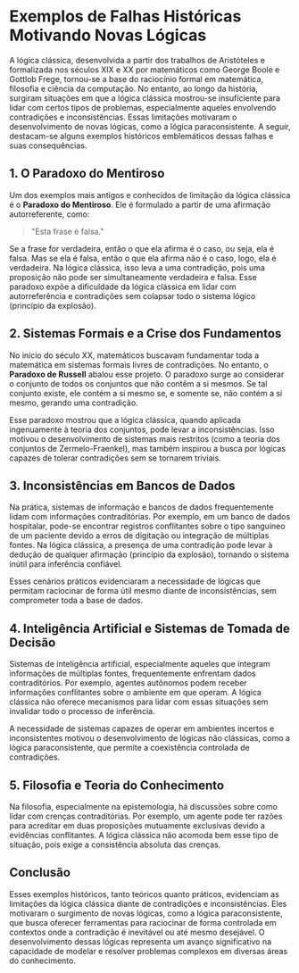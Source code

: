 
# Exemplos de Falhas Históricas Motivando Novas Lógicas

A lógica clássica, desenvolvida a partir dos trabalhos de Aristóteles e formalizada nos séculos XIX e XX por matemáticos como George Boole e Gottlob Frege, tornou-se a base do raciocínio formal em matemática, filosofia e ciência da computação. No entanto, ao longo da história, surgiram situações em que a lógica clássica mostrou-se insuficiente para lidar com certos tipos de problemas, especialmente aqueles envolvendo contradições e inconsistências. Essas limitações motivaram o desenvolvimento de novas lógicas, como a lógica paraconsistente. A seguir, destacam-se alguns exemplos históricos emblemáticos dessas falhas e suas consequências.

## 1. O Paradoxo do Mentiroso

Um dos exemplos mais antigos e conhecidos de limitação da lógica clássica é o **Paradoxo do Mentiroso**. Ele é formulado a partir de uma afirmação autorreferente, como:

> "Esta frase é falsa."

Se a frase for verdadeira, então o que ela afirma é o caso, ou seja, ela é falsa. Mas se ela é falsa, então o que ela afirma não é o caso, logo, ela é verdadeira. Na lógica clássica, isso leva a uma contradição, pois uma proposição não pode ser simultaneamente verdadeira e falsa. Esse paradoxo expõe a dificuldade da lógica clássica em lidar com autorreferência e contradições sem colapsar todo o sistema lógico (princípio da explosão).

## 2. Sistemas Formais e a Crise dos Fundamentos

No início do século XX, matemáticos buscavam fundamentar toda a matemática em sistemas formais livres de contradições. No entanto, o **Paradoxo de Russell** abalou esse projeto. O paradoxo surge ao considerar o conjunto de todos os conjuntos que não contêm a si mesmos. Se tal conjunto existe, ele contém a si mesmo se, e somente se, não contém a si mesmo, gerando uma contradição.

Esse paradoxo mostrou que a lógica clássica, quando aplicada ingenuamente à teoria dos conjuntos, pode levar a inconsistências. Isso motivou o desenvolvimento de sistemas mais restritos (como a teoria dos conjuntos de Zermelo-Fraenkel), mas também inspirou a busca por lógicas capazes de tolerar contradições sem se tornarem triviais.

## 3. Inconsistências em Bancos de Dados

Na prática, sistemas de informação e bancos de dados frequentemente lidam com informações contraditórias. Por exemplo, em um banco de dados hospitalar, pode-se encontrar registros conflitantes sobre o tipo sanguíneo de um paciente devido a erros de digitação ou integração de múltiplas fontes. Na lógica clássica, a presença de uma contradição pode levar à dedução de qualquer afirmação (princípio da explosão), tornando o sistema inútil para inferência confiável.

Esses cenários práticos evidenciaram a necessidade de lógicas que permitam raciocinar de forma útil mesmo diante de inconsistências, sem comprometer toda a base de dados.

## 4. Inteligência Artificial e Sistemas de Tomada de Decisão

Sistemas de inteligência artificial, especialmente aqueles que integram informações de múltiplas fontes, frequentemente enfrentam dados contraditórios. Por exemplo, agentes autônomos podem receber informações conflitantes sobre o ambiente em que operam. A lógica clássica não oferece mecanismos para lidar com essas situações sem invalidar todo o processo de inferência.

A necessidade de sistemas capazes de operar em ambientes incertos e inconsistentes motivou o desenvolvimento de lógicas não clássicas, como a lógica paraconsistente, que permite a coexistência controlada de contradições.

## 5. Filosofia e Teoria do Conhecimento

Na filosofia, especialmente na epistemologia, há discussões sobre como lidar com crenças contraditórias. Por exemplo, um agente pode ter razões para acreditar em duas proposições mutuamente exclusivas devido a evidências conflitantes. A lógica clássica não acomoda bem esse tipo de situação, pois exige a consistência absoluta das crenças.

## Conclusão

Esses exemplos históricos, tanto teóricos quanto práticos, evidenciam as limitações da lógica clássica diante de contradições e inconsistências. Eles motivaram o surgimento de novas lógicas, como a lógica paraconsistente, que busca oferecer ferramentas para raciocinar de forma controlada em contextos onde a contradição é inevitável ou até mesmo desejável. O desenvolvimento dessas lógicas representa um avanço significativo na capacidade de modelar e resolver problemas complexos em diversas áreas do conhecimento.
```
